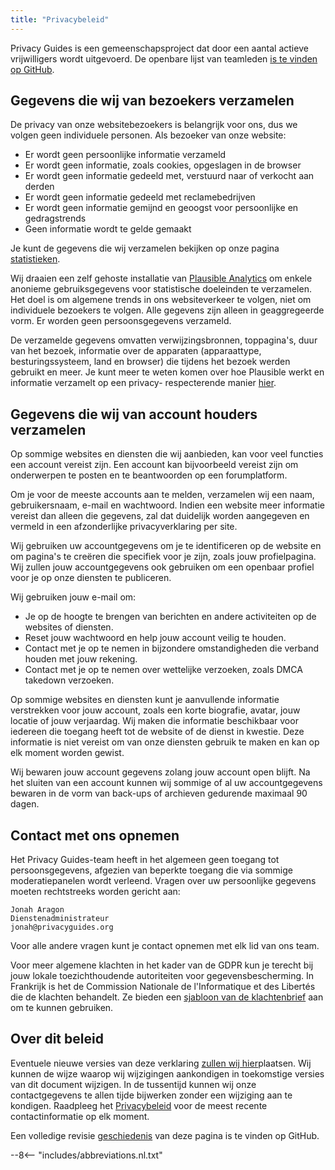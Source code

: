 ```yaml
---
title: "Privacybeleid"
---
```


Privacy Guides is een gemeenschapsproject dat door een aantal actieve vrijwilligers wordt uitgevoerd. De openbare lijst van teamleden [is te vinden op GitHub](https://github.com/orgs/privacyguides/people).

## Gegevens die wij van bezoekers verzamelen

De privacy van onze websitebezoekers is belangrijk voor ons, dus we volgen geen individuele personen. Als bezoeker van onze website:

- Er wordt geen persoonlijke informatie verzameld
- Er wordt geen informatie, zoals cookies, opgeslagen in de browser
- Er wordt geen informatie gedeeld met, verstuurd naar of verkocht aan derden
- Er wordt geen informatie gedeeld met reclamebedrijven
- Er wordt geen informatie gemijnd en geoogst voor persoonlijke en gedragstrends
- Geen informatie wordt te gelde gemaakt

Je kunt de gegevens die wij verzamelen bekijken op onze pagina [statistieken](statistics.md).

Wij draaien een zelf gehoste installatie van [Plausible Analytics](https://plausible.io) om enkele anonieme gebruiksgegevens voor statistische doeleinden te verzamelen. Het doel is om algemene trends in ons websiteverkeer te volgen, niet om individuele bezoekers te volgen. Alle gegevens zijn alleen in geaggregeerde vorm. Er worden geen persoonsgegevens verzameld.

De verzamelde gegevens omvatten verwijzingsbronnen, toppagina's, duur van het bezoek, informatie over de apparaten (apparaattype, besturingssysteem, land en browser) die tijdens het bezoek werden gebruikt en meer. Je kunt meer te weten komen over hoe Plausible werkt en informatie verzamelt op een privacy- respecterende manier [hier](https://plausible.io/data-policy).

## Gegevens die wij van account houders verzamelen

Op sommige websites en diensten die wij aanbieden, kan voor veel functies een account vereist zijn. Een account kan bijvoorbeeld vereist zijn om onderwerpen te posten en te beantwoorden op een forumplatform.

Om je voor de meeste accounts aan te melden, verzamelen wij een naam, gebruikersnaam, e-mail en wachtwoord. Indien een website meer informatie vereist dan alleen die gegevens, zal dat duidelijk worden aangegeven en vermeld in een afzonderlijke privacyverklaring per site.

Wij gebruiken uw accountgegevens om je te identificeren op de website en om pagina's te creëren die specifiek voor je zijn, zoals jouw profielpagina. Wij zullen jouw accountgegevens ook gebruiken om een openbaar profiel voor je op onze diensten te publiceren.

Wij gebruiken jouw e-mail om:

- Je op de hoogte te brengen van berichten en andere activiteiten op de websites of diensten.
- Reset jouw wachtwoord en help jouw account veilig te houden.
- Contact met je op te nemen in bijzondere omstandigheden die verband houden met jouw rekening.
- Contact met je op te nemen over wettelijke verzoeken, zoals DMCA takedown verzoeken.

Op sommige websites en diensten kunt je aanvullende informatie verstrekken voor jouw account, zoals een korte biografie, avatar, jouw locatie of jouw verjaardag. Wij maken die informatie beschikbaar voor iedereen die toegang heeft tot de website of de dienst in kwestie. Deze informatie is niet vereist om van onze diensten gebruik te maken en kan op elk moment worden gewist.

Wij bewaren jouw account gegevens zolang jouw account open blijft. Na het sluiten van een account kunnen wij sommige of al uw accountgegevens bewaren in de vorm van back-ups of archieven gedurende maximaal 90 dagen.

## Contact met ons opnemen

Het Privacy Guides-team heeft in het algemeen geen toegang tot persoonsgegevens, afgezien van beperkte toegang die via sommige moderatiepanelen wordt verleend. Vragen over uw persoonlijke gegevens moeten rechtstreeks worden gericht aan:

```text
Jonah Aragon
Dienstenadministrateur
jonah@privacyguides.org
```

Voor alle andere vragen kunt je contact opnemen met elk lid van ons team.

Voor meer algemene klachten in het kader van de GDPR kun je terecht bij jouw lokale toezichthoudende autoriteiten voor gegevensbescherming. In Frankrijk is het de Commission Nationale de l'Informatique et des Libertés die de klachten behandelt. Ze bieden een [sjabloon van de klachtenbrief](https://www.cnil.fr/en/plaintes) aan om te kunnen gebruiken.

## Over dit beleid

Eventuele nieuwe versies van deze verklaring [zullen wij hier](privacy-policy.md)plaatsen. Wij kunnen de wijze waarop wij wijzigingen aankondigen in toekomstige versies van dit document wijzigen. In de tussentijd kunnen wij onze contactgegevens te allen tijde bijwerken zonder een wijziging aan te kondigen. Raadpleeg het [Privacybeleid](privacy-policy.md) voor de meest recente contactinformatie op elk moment.

Een volledige revisie [geschiedenis](https://github.com/privacyguides/privacyguides.org/commits/main/docs/about/privacy-policy.md) van deze pagina is te vinden op GitHub.

--8<-- "includes/abbreviations.nl.txt"
